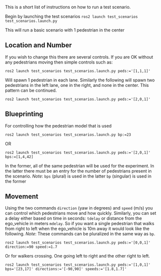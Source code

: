 This is a short list of instructions on how to run a test scenario.

Begin by launching the test scenarios
`ros2 launch test_scenarios test_scenarios.launch.py`

This will run a basic scenario with 1 pedestrian in the center

## Location and Number

If you wish to change this there are several controls. If you are OK without any pedestrians moving then simple controls such as:

`ros2 launch test_scenarios test_scenarios.launch.py peds:='[1,1,1]'`

Will spawn 1 pedestrian in each lane.
Similarly the following will spawn two pedestrians in the left lane, one in the right, and none in the center. This pattern can be continued.

`ros2 launch test_scenarios test_scenarios.launch.py peds:='[2,0,1]'`

## Blueprinting

For controlling how the pedestrian model that is used

`ros2 launch test_scenarios test_scenarios.launch.py bp:=23`

OR

`ros2 launch test_scenarios test_scenarios.launch.py peds:='[2,0,1]' bps:=[1,4,42]`

In the former, all of the same pedestrian will be used for the experiment. In the latter there must be an entry for the number of pedestrians present in the scenario.
_Note_: `bps` (plural) is used in the latter `bp` (singular) is used in the former

## Movement

Using the two commands `direction` (yaw in degrees) and `speed` (m/s) you can control which pedestrians move and how quickly. Similarly, you can set a delay either based on time in seconds: `tdelay` or distance from the ego_vehicle in meters `mdelay`. So if you want a single pedestrian that walks from right to left when the ego_vehicle is 10m away it would look like the following.
_Note_: These commands can be pluralized in the same way as `bp`.

`ros2 launch test_scenarios test_scenarios.launch.py peds:='[0,0,1]' direction:=90 speed:=1.7`

Or for walkers crossing. One going left to right and the other right to left.

`ros2 launch test_scenarios test_scenarios.launch.py peds:='[1,0,1]' bps='[23,17]' directions:='[-90,90]' speeds:='[1.8,1.7]'`

